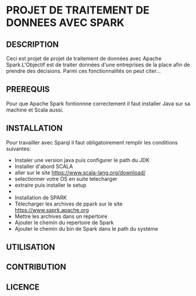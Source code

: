 # PROJET DE TRAITEMENT DE DONNEES AVEC SPARK

## DESCRIPTION
Ceci est projet de projet de traitement de données avec Apache Spark.L'Objectif est de traiter
données d'une entreprises de la place afin de prendre des décisions. Parmi ces fonctionnalités on peut citer...

## PREREQUIS
Pour que Apache Spark fontionnne correctement il faut installer Java sur sa machine et Scala aussi.
## INSTALLATION
Pour travailler avec Sparql il faut obligatoirement remplir les conditions suivantes:
- Instaler une version java puis configurer le path du JDK
- Installer d'abord SCALA
- aller sur le site https://www.scala-lang.org/download/
- selectionner votre OS en suite telecharger 
- extraire puis installer le setup
- 
- Installation de SPARK
- Télecharger les archives de ppark sur le site https://www.saprk.apache.org 
- Mettre les archives dans un repertoire  
- Ajouter le chemin du repertoire de Spark
- Ajouter le chemin du bin de Spark dans le path du systéme
## UTILISATION

## CONTRIBUTION

## LICENCE